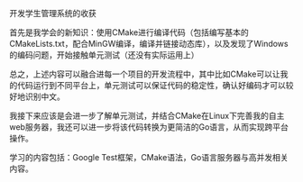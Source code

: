 开发学生管理系统的收获

首先是我学会的新知识：使用CMake进行编译代码（包括编写基本的CMakeLists.txt，配合MinGW编译，编译并链接动态库），以及发现了Windows的编码问题，开始接触单元测试（还没有实际运用上）

总之，上述内容可以融合进每一个项目的开发流程中，其中比如CMake可以让我的代码运行到不同平台上，单元测试可以保证代码的稳定性，确认好编码才可以较好地识别中文。

我接下来应该是会进一步了解单元测试，并结合CMake在Linux下完善我的自主web服务器，我还可以进一步将该代码转换为更简洁的Go语言，从而实现跨平台操作。

学习的内容包括：Google Test框架，CMake语法，Go语言服务器与高并发相关内容。